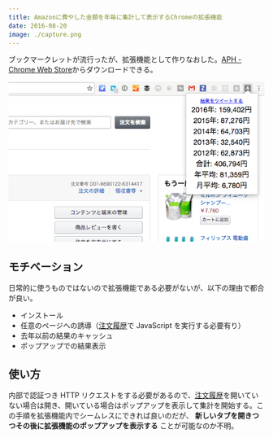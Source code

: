 ```yaml
---
title: Amazonに費やした金額を年毎に集計して表示するChromeの拡張機能
date: 2016-08-20
image: ./capture.png
---
```


ブックマークレットが流行ったが、拡張機能として作りなおした。[APH - Chrome Web Store](https://chrome.google.com/webstore/detail/pgccjlmicdpgkbllgiafapgbnciodipb/related)からダウンロードできる。

![](./capture.png)

## モチベーション

日常的に使うものではないので拡張機能である必要がないが、以下の理由で都合が良い。

- インストール
- 任意のページへの誘導（[注文履歴](https://www.amazon.co.jp/gp/css/order-history)で JavaScript を実行する必要有り）
- 去年以前の結果のキャッシュ
- ポップアップでの結果表示

## 使い方

内部で認証つき HTTP リクエストをする必要があるので、[注文履歴](https://www.amazon.co.jp/gp/css/order-history)を開いていない場合は開き、開いている場合はポップアップを表示して集計を開始する。この手順を拡張機能内でシームレスにできれば良いのだが、 **新しいタブを開きつつその後に拡張機能のポップアップを表示する** ことが可能なのか不明。
